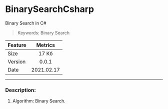 # BinarySearchCsharp
Binary Search in C#

> Keywords: Binary Search

 Feature   | Metrics 
-----------|:-------: 
Size       |   17 Кб 
Version    |   0.0.1 
Date       |   2021.02.17
***
<h3>Description:</h3>

1. Algorithm: Binary Search.
